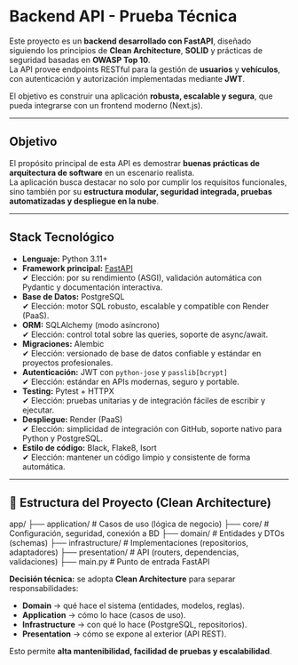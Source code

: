 # Backend API - Prueba Técnica

Este proyecto es un **backend desarrollado con FastAPI**, diseñado siguiendo los principios de **Clean Architecture**, **SOLID** y prácticas de seguridad basadas en **OWASP Top 10**.  
La API provee endpoints RESTful para la gestión de **usuarios** y **vehículos**, con autenticación y autorización implementadas mediante **JWT**.  

El objetivo es construir una aplicación **robusta, escalable y segura**, que pueda integrarse con un frontend moderno (Next.js).

---

## Objetivo

El propósito principal de esta API es demostrar **buenas prácticas de arquitectura de software** en un escenario realista.  
La aplicación busca destacar no solo por cumplir los requisitos funcionales, sino también por su **estructura modular, seguridad integrada, pruebas automatizadas y despliegue en la nube**.

---

## Stack Tecnológico

- **Lenguaje:** Python 3.11+
- **Framework principal:** [FastAPI](https://fastapi.tiangolo.com/)  
  ✔ Elección: por su rendimiento (ASGI), validación automática con Pydantic y documentación interactiva.
- **Base de Datos:** PostgreSQL  
  ✔ Elección: motor SQL robusto, escalable y compatible con Render (PaaS).
- **ORM:** SQLAlchemy (modo asíncrono)  
  ✔ Elección: control total sobre las queries, soporte de async/await.
- **Migraciones:** Alembic  
  ✔ Elección: versionado de base de datos confiable y estándar en proyectos profesionales.
- **Autenticación:** JWT con `python-jose` y `passlib[bcrypt]`  
  ✔ Elección: estándar en APIs modernas, seguro y portable.
- **Testing:** Pytest + HTTPX  
  ✔ Elección: pruebas unitarias y de integración fáciles de escribir y ejecutar.
- **Despliegue:** Render (PaaS)  
  ✔ Elección: simplicidad de integración con GitHub, soporte nativo para Python y PostgreSQL.
- **Estilo de código:** Black, Flake8, Isort  
  ✔ Elección: mantener un código limpio y consistente de forma automática.

---

## 📂 Estructura del Proyecto (Clean Architecture)

app/
├── application/ # Casos de uso (lógica de negocio)
├── core/ # Configuración, seguridad, conexión a BD
├── domain/ # Entidades y DTOs (schemas)
├── infrastructure/ # Implementaciones (repositorios, adaptadores)
├── presentation/ # API (routers, dependencias, validaciones)
├── main.py # Punto de entrada FastAPI


**Decisión técnica:** se adopta **Clean Architecture** para separar responsabilidades:  
- **Domain** → qué hace el sistema (entidades, modelos, reglas).  
- **Application** → cómo lo hace (casos de uso).  
- **Infrastructure** → con qué lo hace (PostgreSQL, repositorios).  
- **Presentation** → cómo se expone al exterior (API REST).  

Esto permite **alta mantenibilidad, facilidad de pruebas y escalabilidad**.


